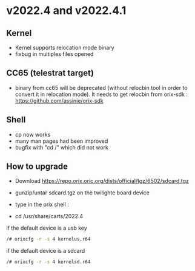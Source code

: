 # v2022.4 and v2022.4.1

## Kernel

* Kernel supports relocation mode binary
* fixbug in multiples files opened

## CC65 (telestrat target)

* binary from cc65 will be deprecated (without relocbin tool in order to convert it in relocation mode). It needs to get relocbin from orix-sdk : https://github.com/assinie/orix-sdk

## Shell

* cp now works
* many man pages had been improved
* bugfix with "cd /" which did not work

## How to upgrade

* Download https://repo.orix.oric.org/dists/official/tgz/6502/sdcard.tgz

* gunzip/untar sdcard.tgz on the twilighte board device
* type in the orix shell :
 - cd /usr/share/carts/2022.4

if the default device is a usb key

```bash
/# orixcfg -r -s 4 kernelus.r64
```

if the default device is a sdcard

```bash
/# orixcfg -r -s 4 kernelsd.r64
```
